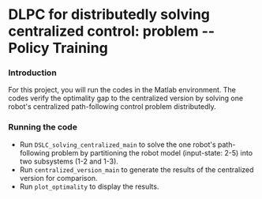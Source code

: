 # DLPC for distributedly solving centralized control: problem -- Policy Training

### Introduction

For this project, you will run the codes in the Matlab environment. The codes verify the optimality gap to the centralized version by solving one robot's centralized path-following control problem distributedly.

### Running the code

- Run `DSLC_solving_centralized_main` to solve the one robot's path-following problem by partitioning the robot model (input-state: 2-5) into two subsystems (1-2 and 1-3).
- Run `centralized_version_main` to generate the results of the centralized version for comparison.
- Run `plot_optimality` to display the results.
